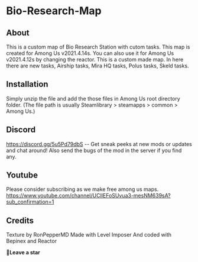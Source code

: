 # Bio-Research-Map
## **About**

This is a custom map of Bio Research Station with cutom tasks. This map is created for Among Us v2021.4.14s. You can also use it for Among Us v2021.4.12s by changing the reactor. This is a custom made map. In here there are new tasks, Airship tasks, Mira HQ tasks, Polus tasks, Skeld tasks.



## **Installation**

Simply unzip the file and add the those files in Among Us root directory folder. (The file path is usually Steamlibrary > steamapps > common > Among Us.)



## **Discord**

https://discord.gg/5u5Pd79dbS -- Get sneak peeks at new mods or updates and chat around!
Also send the bugs of the mod in the server if you find any.



## **Youtube**

Please consider subscribing as we make free among us maps.
https://www.youtube.com/channel/UClIEFoSUvua3-mesNM639sA?sub_confirmation=1


## **Credits**

Texture by RonPepperMD
Made with Level Imposer And coded with Bepinex and Reactor

**🌟Leave a star**
